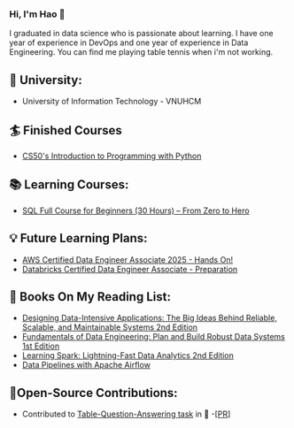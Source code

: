 ### Hi, I'm Hao :boy:

I graduated in data science who is passionate about learning. I have one year of experience in DevOps and one year of experience in Data Engineering. You can find me playing table tennis when i'm not working.

## :school: University:
- University of Information Technology - VNUHCM
## :surfer: Finished Courses
- [CS50's Introduction to Programming with Python](https://learning.edx.org/course/course-v1:HarvardX+CS50P+Python/home)
## :books: Learning Courses:
- [SQL Full Course for Beginners (30 Hours) – From Zero to Hero](https://www.youtube.com/watch?v=SSKVgrwhzus&t=102649s)
## :bulb: Future Learning Plans:
- [AWS Certified Data Engineer Associate 2025 - Hands On!](https://www.udemy.com/course/aws-data-engineer/?couponCode=2021PM25)
- [Databricks Certified Data Engineer Associate - Preparation](https://www.udemy.com/course/databricks-certified-data-engineer-associate/?couponCode=2021PM25)

## :notebook: Books On My Reading List:
- [Designing Data-Intensive Applications: The Big Ideas Behind Reliable, Scalable, and Maintainable Systems 2nd Edition](https://www.amazon.com/Designing-Data-Intensive-Applications-Reliable-Maintainable-dp-1098119061/dp/1098119061)
- [Fundamentals of Data Engineering: Plan and Build Robust Data Systems 1st Edition](https://www.amazon.com/Fundamentals-Data-Engineering-Robust-Systems/dp/1098108302)
- [Learning Spark: Lightning-Fast Data Analytics 2nd Edition](https://www.amazon.com/Learning-Spark-Jules-Damji/dp/1492050040)
- [Data Pipelines with Apache Airflow](https://www.amazon.com/Data-Pipelines-Apache-Airflow-Harenslak/dp/1617296902)
## 🥷Open-Source Contributions:
- Contributed to [Table-Question-Answering task](https://huggingface.co/tasks/table-question-answering) in 🤗 -[[PR](https://github.com/huggingface/hub-docs/pull/398)]

